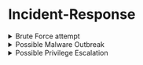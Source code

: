 # Incident-Response

<details>
  <summary>Brute Force attempt</summary>
  
  Incident Response: Brute Force Attack on Azure Windows VM
Overview
Incident Summary
On August 12, 2024, an alert was triggered for a potential brute force attack on the Azure-hosted Windows virtual machine (windows-vm). The alert, generated by Microsoft Sentinel, indicated a successful brute force attempt from an external IP address (203.135.22.130) located in Lahore, Pakistan.

<p align="center">
<img src="https://github.com/user-attachments/assets/a74ca45d-0f7e-4550-9b30-eaf0f1656ee0" height="80%" width="80%" alt="NSGALLOW"/>

Upon investigation, it was determined that the alert was a false positive, attributed to a service account-related misconfiguration. Despite the initial appearance of a successful breach, further analysis revealed no unauthorized changes or suspicious activity on the system. See final report for findings and reasoning
<p align="center">
<img src="https://github.com/user-attachments/assets/3582efe4-aa88-4e36-9b6d-79799373b74e" height="80%" width="80%" alt="NSGALLOW"/>

Investigation and Analysis
Preparation:

Custom detection and logging rules were configured in Microsoft Sentinel, ensuring that all brute force attempts were captured and sent to the Log Analytics Workspace for analysis.

Detection:

The SIEM alert indicated a successful brute force attempt, which prompted immediate investigation. Initial indicators included a high volume of failed login attempts (over 600) followed by a single successful logon from an IP address outside the expected geographic region.
<p align="center">
<img src="https://github.com/user-attachments/assets/dd37d745-0a30-4da4-9874-dadaf5c233b0" height="80%" width="80%" alt="NSGALLOW"/>
  
Analysis:

The alert's geolocation data showed that the source IP originated from Lahore, Pakistan, a location not associated with any authorized access. The account in question was NT AUTHORITY\ANONYMOUS LOGON, commonly involved in such alerts.
Despite the alert indicating a "success," repeated login attempts continued from the same IP, suggesting that the attacker's access was not fully established.
Further research revealed that this scenario is a known issue, often related to service accounts and resulting in false positives for brute force detection. (I forgot to take more screenshots, I was having so much fun. I'll make sure not to forget in the next 2 incidents, I apologize.)

Containment:

Immediate actions were taken to prevent further attempts, including adjusting the Network Security Group (NSG) rules to restrict inbound traffic solely to known, trusted IP addresses.
A detailed review of the NSG settings was conducted to ensure no similar traffic could bypass the firewall in the future. (Usually this first goes through the Change Management Process where you would first file an RFC, or a Request For Change)

<p align="center">
<img src="https://github.com/user-attachments/assets/d15bb91a-a544-4a1d-87b6-f26bdd1bbae0" height="80%" width="80%" alt="NSGALLOW"/>

Conclusion:

The incident was ultimately classified as a false positive. However, the investigation highlighted the importance of robust firewall and NSG configurations to prevent such occurrences.


Final Report:

Date: August 12, 2024
Time: 12:03 PM
Incident: Brute Force Alert on windows-vm
Outcome: False Positive

Details:
The alert was triggered by a service account anomaly, resulting in an erroneous indication of a successful brute force attack. Continuous monitoring and repeated failed attempts from the same IP address suggested no real breach occurred. The false positive was confirmed through both system logs and external research.

Remediation:
The NSG rules were hardened to block all unauthorized traffic, limiting access to a specific, trusted IP range. These measures will help prevent similar false positives in the future and ensure that only legitimate traffic can reach the Azure VMs.

</details>

<details>
  <summary>Possible Malware Outbreak</summary>
  
  This is the second example.

</details>

<details>
  <summary>Possible Privilege Escalation</summary>
  
  This is the second example.

</details>
